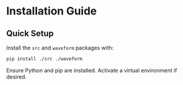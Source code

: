 # Installation Guide

## Quick Setup

Install the `src` and `waveform` packages with:

```bash
pip install ./src ./waveform
```

Ensure Python and pip are installed. Activate a virtual environment if desired.
